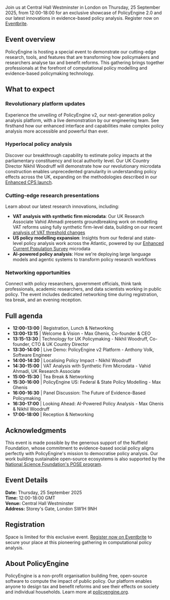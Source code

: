 Join us at Central Hall Westminster in London on Thursday, 25 September 2025, from 12:00-18:00 for an exclusive showcase of PolicyEngine 2.0 and our latest innovations in evidence-based policy analysis. Register now on [Eventbrite](https://www.eventbrite.co.uk/e/policyengine-20-and-the-future-of-public-policy-analysis-tickets-1673065246189).

## Event overview

PolicyEngine is hosting a special event to demonstrate our cutting-edge research, tools, and features that are transforming how policymakers and researchers analyse tax and benefit reforms. This gathering brings together professionals at the forefront of computational policy modelling and evidence-based policymaking technology.

## What to expect

### Revolutionary platform updates

Experience the unveiling of PolicyEngine v2, our next-generation policy analysis platform, with a live demonstration by our engineering team. See firsthand how our enhanced interface and capabilities make complex policy analysis more accessible and powerful than ever.

### Hyperlocal policy analysis

Discover our breakthrough capability to estimate policy impacts at the parliamentary constituency and local authority level. Our UK Country Director Nikhil Woodruff will demonstrate how our revolutionary microdata construction enables unprecedented granularity in understanding policy effects across the UK, expanding on the methodologies described in our [Enhanced CPS launch](/us/blog/enhanced-cps-launch).

### Cutting-edge research presentations

Learn about our latest research innovations, including:

- **VAT analysis with synthetic firm microdata**: Our UK Research Associate Vahid Ahmadi presents groundbreaking work on modelling VAT reforms using fully synthetic firm-level data, building on our recent [analysis of VAT threshold changes](/uk/blog/uk-vat-thresholds)
- **US policy modelling expansion**: Insights from our federal and state-level policy analysis work across the Atlantic, powered by our [Enhanced Current Population Survey](/us/blog/enhanced-cps-launch) microdata
- **AI-powered policy analysis**: How we're deploying large language models and agentic systems to transform policy research workflows

### Networking opportunities

Connect with policy researchers, government officials, think tank professionals, academic researchers, and data scientists working in public policy. The event includes dedicated networking time during registration, tea break, and an evening reception.

## Full agenda

- **12:00-13:00** | Registration, Lunch & Networking
- **13:00-13:15** | Welcome & Vision - Max Ghenis, Co-founder & CEO
- **13:15-13:30** | Technology for UK Policymaking - Nikhil Woodruff, Co-founder, CTO & UK Country Director
- **13:30-14:00** | Live Demo: PolicyEngine v2 Platform - Anthony Volk, Software Engineer
- **14:00-14:30** | Localising Policy Impact - Nikhil Woodruff
- **14:30-15:00** | VAT Analysis with Synthetic Firm Microdata - Vahid Ahmadi, UK Research Associate
- **15:00-15:30** | Tea Break & Networking
- **15:30-16:00** | PolicyEngine US: Federal & State Policy Modelling - Max Ghenis
- **16:00-16:30** | Panel Discussion: The Future of Evidence-Based Policymaking
- **16:30-17:00** | Looking Ahead: AI-Powered Policy Analysis - Max Ghenis & Nikhil Woodruff
- **17:00-18:00** | Reception & Networking

## Acknowledgments

This event is made possible by the generous support of the Nuffield Foundation, whose commitment to evidence-based social policy aligns perfectly with PolicyEngine's mission to democratise policy analysis. Our work building sustainable open-source ecosystems is also supported by the [National Science Foundation's POSE program](/us/blog/nsf-pose-phase-1-grant).

## Event Details

**Date:** Thursday, 25 September 2025  
**Time:** 12:00-18:00 GMT  
**Venue:** Central Hall Westminster  
**Address:** Storey's Gate, London SW1H 9NH

## Registration

Space is limited for this exclusive event. [Register now on Eventbrite](https://www.eventbrite.co.uk/e/policyengine-20-and-the-future-of-public-policy-analysis-tickets-1673065246189) to secure your place at this pioneering gathering in computational policy analysis.

## About PolicyEngine

PolicyEngine is a non-profit organisation building free, open-source software to compute the impact of public policy. Our platform enables anyone to design tax and benefit reforms and see their effects on society and individual households. Learn more at [policyengine.org](https://policyengine.org).
